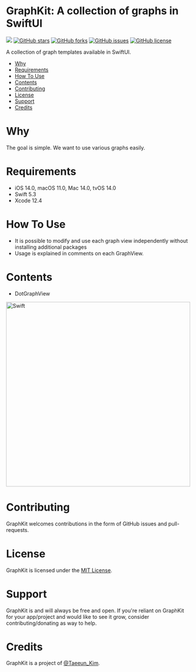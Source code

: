 # GraphKit: A collection of graphs in SwiftUI

![](https://img.shields.io/badge/-Swift-orange) [![GitHub stars](https://img.shields.io/github/stars/Taeeun-Kim/GraphKit)](https://github.com/Taeeun-Kim/GraphKit/stargazers) [![GitHub forks](https://img.shields.io/github/forks/Taeeun-Kim/GraphKit)](https://github.com/Taeeun-Kim/GraphKit/network) [![GitHub issues](https://img.shields.io/github/issues/Taeeun-Kim/GraphKit)](https://github.com/Taeeun-Kim/GraphKit/issues) [![GitHub license](https://img.shields.io/github/license/Taeeun-Kim/GraphKit)](https://github.com/Taeeun-Kim/GraphKit/blob/main/LICENSE)

A collection of graph templates available in SwiftUI.

- [Why](#why)
- [Requirements](#requirements)
- [How To Use](#howToUse)
- [Contents](#contents)
- [Contributing](#contributing)
- [License](#license)
- [Support](#support)
- [Credits](#credits)

# Why

The goal is simple.
We want to use various graphs easily.

# Requirements

- iOS 14.0, macOS 11.0, Mac 14.0, tvOS 14.0
- Swift 5.3
- Xcode 12.4

# How To Use

- It is possible to modify and use each graph view independently without installing additional packages
- Usage is explained in comments on each GraphView.

# Contents

- DotGraphView

<img align="center" alt="Swift" width="500px" src="img/DotView.png"/>

# Contributing

GraphKit welcomes contributions in the form of GitHub issues and pull-requests.

# License

GraphKit is licensed under the [MIT License](https://vmanot.mit-license.org).

# Support

GraphKit is and will always be free and open. If you're reliant on GraphKit for your app/project and would like to see it grow, consider contributing/donating as way to help.

# Credits

GraphKit is a project of [@Taeeun_Kim](https://github.com/Taeeun-Kim).
